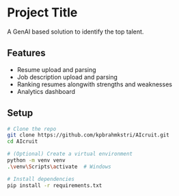 # Project Title

A GenAI based solution to identify the top talent.

## Features

- Resume upload and parsing
- Job description upload and parsing
- Ranking resumes alongwith strengths and weaknesses
- Analytics dashboard

## Setup

```bash
# Clone the repo
git clone https://github.com/kpbrahmkstri/AIcruit.git
cd AIcruit

# (Optional) Create a virtual environment
python -m venv venv
.\venv\Scripts\activate  # Windows

# Install dependencies
pip install -r requirements.txt
